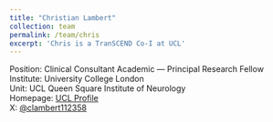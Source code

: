 ```yaml
---
title: "Christian Lambert"
collection: team
permalink: /team/chris
excerpt: 'Chris is a TranSCEND Co-I at UCL'
---
```


Position: Clinical Consultant Academic — Principal Research Fellow<br/>
Institute: University College London<br/>
Unit: UCL Queen Square Institute of Neurology<br/>
Homepage: [UCL Profile](https://profiles.ucl.ac.uk/11034)<br/>
X: [@clambert112358](https://twitter.com/clambert112358)
